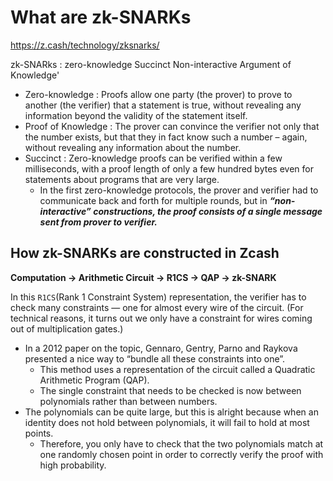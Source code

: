 # What are zk-SNARKs

https://z.cash/technology/zksnarks/

zk-SNARks : zero-knowledge Succinct Non-interactive Argument of Knowledge'

- Zero-knowledge : Proofs allow one party (the prover) to prove to another (the verifier) that a statement is true, without revealing any information beyond the validity of the statement itself.
- Proof of Knowledge : The prover can convince the verifier not only that the number exists, but that they in fact know such a number – again, without revealing any information about the number.
- Succinct : Zero-knowledge proofs can be verified within a few milliseconds, with a proof length of only a few hundred bytes even for statements about programs that are very large.
  - In the first zero-knowledge protocols, the prover and verifier had to communicate back and forth for multiple rounds, but in ***“non-interactive” constructions, the proof consists of a single message sent from prover to verifier.***

## How zk-SNARKs are constructed in Zcash

**Computation → Arithmetic Circuit → R1CS → QAP → zk-SNARK**

In this `R1CS`(Rank 1 Constraint System) representation, the verifier has to check many constraints — one for almost every wire of the circuit. (For technical reasons, it turns out we only have a constraint for wires coming out of multiplication gates.)

- In a 2012 paper on the topic, Gennaro, Gentry, Parno and Raykova presented a nice way to “bundle all these constraints into one”.
  - This method uses a representation of the circuit called a Quadratic Arithmetic Program (QAP).
  - The single constraint that needs to be checked is now between polynomials rather than between numbers.
- The polynomials can be quite large, but this is alright because when an identity does not hold between polynomials, it will fail to hold at most points.
  - Therefore, you only have to check that the two polynomials match at one randomly chosen point in order to correctly verify the proof with high probability.